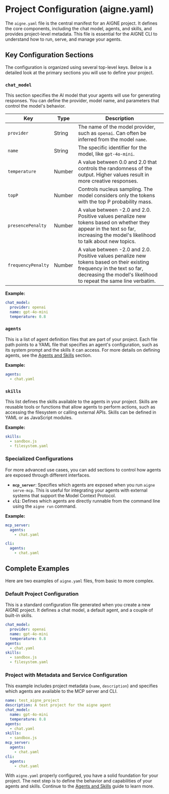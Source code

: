 # Project Configuration (aigne.yaml)

The `aigne.yaml` file is the central manifest for an AIGNE project. It defines the core components, including the chat model, agents, and skills, and provides project-level metadata. This file is essential for the AIGNE CLI to understand how to run, serve, and manage your agents.

## Key Configuration Sections

The configuration is organized using several top-level keys. Below is a detailed look at the primary sections you will use to define your project.

### `chat_model`

This section specifies the AI model that your agents will use for generating responses. You can define the provider, model name, and parameters that control the model's behavior.

| Key | Type | Description |
|---|---|---|
| `provider` | String | The name of the model provider, such as `openai`. Can often be inferred from the model `name`. |
| `name` | String | The specific identifier for the model, like `gpt-4o-mini`. |
| `temperature` | Number | A value between 0.0 and 2.0 that controls the randomness of the output. Higher values result in more creative responses. |
| `topP` | Number | Controls nucleus sampling. The model considers only the tokens with the top P probability mass. |
| `presencePenalty` | Number | A value between -2.0 and 2.0. Positive values penalize new tokens based on whether they appear in the text so far, increasing the model's likelihood to talk about new topics. |
| `frequencyPenalty` | Number | A value between -2.0 and 2.0. Positive values penalize new tokens based on their existing frequency in the text so far, decreasing the model's likelihood to repeat the same line verbatim. |

**Example:**
```yaml
chat_model:
  provider: openai
  name: gpt-4o-mini
  temperature: 0.8
```

### `agents`

This is a list of agent definition files that are part of your project. Each file path points to a YAML file that specifies an agent's configuration, such as its system prompt and the skills it can access. For more details on defining agents, see the [Agents and Skills](./core-concepts-agents-and-skills.md) section.

**Example:**
```yaml
agents:
  - chat.yaml
```

### `skills`

This list defines the skills available to the agents in your project. Skills are reusable tools or functions that allow agents to perform actions, such as accessing the filesystem or calling external APIs. Skills can be defined in YAML or as JavaScript modules.

**Example:**
```yaml
skills:
  - sandbox.js
  - filesystem.yaml
```

### Specialized Configurations

For more advanced use cases, you can add sections to control how agents are exposed through different interfaces.

- **`mcp_server`**: Specifies which agents are exposed when you run `aigne serve-mcp`. This is useful for integrating your agents with external systems that support the Model Context Protocol.
- **`cli`**: Defines which agents are directly runnable from the command line using the `aigne run` command.

**Example:**
```yaml
mcp_server:
  agents:
    - chat.yaml

cli:
  agents:
    - chat.yaml
```

## Complete Examples

Here are two examples of `aigne.yaml` files, from basic to more complex.

### Default Project Configuration

This is a standard configuration file generated when you create a new AIGNE project. It defines a chat model, a default agent, and a couple of built-in skills.

```yaml
chat_model:
  provider: openai
  name: gpt-4o-mini
  temperature: 0.8
agents:
  - chat.yaml
skills:
  - sandbox.js
  - filesystem.yaml
```

### Project with Metadata and Service Configuration

This example includes project metadata (`name`, `description`) and specifies which agents are available to the MCP server and CLI.

```yaml
name: test_aigne_project
description: A test project for the aigne agent
chat_model:
  name: gpt-4o-mini
  temperature: 0.8
agents:
  - chat.yaml
skills:
  - sandbox.js
mcp_server:
  agents:
    - chat.yaml
cli:
  agents:
    - chat.yaml
```

With `aigne.yaml` properly configured, you have a solid foundation for your project. The next step is to define the behavior and capabilities of your agents and skills. Continue to the [Agents and Skills](./core-concepts-agents-and-skills.md) guide to learn more.
